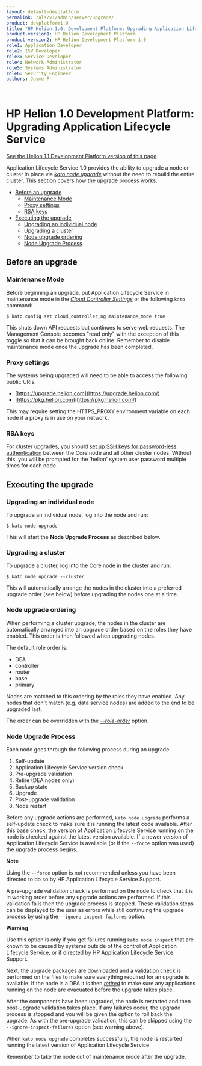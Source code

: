 ```yaml
---
layout: default-devplatform
permalink: /als/v1/admin/server/upgrade/
product: devplatform1.0
title: "HP Helion 1.0: Development Platform: Upgrading Application Lifecycle Service"
product-version1: HP Helion Development Platform
product-version2: HP Helion Development Platform 1.0
role1: Application Developer
role2: ISV Developer 
role3: Service Developer
role4: Network Administrator
role5: Systems Administrator 
role6: Security Engineer
authors: Jayme P

---
```

<!--PUBLISHED-->

# HP Helion 1.0 Development Platform: Upgrading Application Lifecycle Service[](#upgrading-helion "Permalink to this headline")
[See the Helion 1.1 Development Platform version of this page](/helion/devplatform/1.1/als/admin/server/upgrade/)

Application Lifecycle Service 1.0 provides the ability to upgrade a node or cluster in place
via [*kato node
upgrade*](/als/v1/admin/reference/kato-ref/#kato-command-ref-node-upgrade)
without the need to rebuild the entire cluster. This section covers how
the upgrade process works.


- [Before an upgrade](#before-an-upgrade)
	- [Maintenance Mode](#maintenance-mode)
    -   [Proxy settings](#proxy-settings)
   	-   [RSA keys](#rsa-keys)
-   [Executing the upgrade](#executing-the-upgrade)
      -   [Upgrading an individual node](#upgrading-an-individual-node)
      -   [Upgrading a cluster](#upgrading-a-cluster)
      -   [Node upgrade ordering](#node-upgrade-ordering)
      -   [Node Upgrade Process](#node-upgrade-process)


Before an upgrade[](#before-an-upgrade "Permalink to this headline")
---------------------------------------------------------------------

### Maintenance Mode[](#maintenance-mode "Permalink to this headline")

Before beginning an upgrade, put Application Lifecycle Service in maintenance mode in the
[*Cloud Controller
Settings*](/als/v1/admin/console/customize/#console-settings-maintenance-mode) or
the following `kato` command:

    $ kato config set cloud_controller_ng maintenance_mode true

This shuts down API requests but continues to serve web requests. The Management Console becomes "read only" with the exception of this toggle so that it can be brought back online. Remember to disable maintenance mode once the upgrade has been completed.

### Proxy settings[](#proxy-settings "Permalink to this headline")

The systems being upgraded will need to be able to access the following
public URIs:

-   [https://upgrade.helion.com](https://upgrade.helion.com/)
-   [https://pkg.helion.com](https://pkg.helion.com/)

This may require setting the HTTPS\_PROXY environment variable on each
node if a proxy is in use on your network.

### RSA keys[](#rsa-keys "Permalink to this headline")

For cluster upgrades, you should [set up SSH keys for password-less
authentication](https://help.ubuntu.com/community/SSH/OpenSSH/Configuring#disable-password-authentication)
between the Core node and all other cluster nodes. Without this, you
will be prompted for the 'helion' system user password multiple times
for each node.

Executing the upgrade[](#executing-the-upgrade "Permalink to this headline")
-----------------------------------------------------------------------------

### Upgrading an individual node[](#upgrading-an-individual-node "Permalink to this headline")

To upgrade an individual node, log into the node and run:

    $ kato node upgrade

This will start the **Node Upgrade Process** as described below.

### Upgrading a cluster[](#upgrading-a-cluster "Permalink to this headline")

To upgrade a cluster, log into the Core node in the cluster and run:

    $ kato node upgrade --cluster

This will automatically arrange the nodes in the cluster into a
preferred upgrade order (see below) before upgrading the nodes one at a
time.

### Node upgrade ordering[](#node-upgrade-ordering "Permalink to this headline")

When performing a cluster upgrade, the nodes in the cluster are
automatically arranged into an upgrade order based on the roles they
have enabled. This order is then followed when upgrading nodes.

The default role order is:

-   DEA
-   controller
-   router
-   base
-   primary

Nodes are matched to this ordering by the roles they have enabled. Any
nodes that don't match (e.g. data service nodes) are added to the end to
be upgraded last.

The order can be overridden with the
[*--role-order*](/als/v1/admin/reference/kato-ref/#kato-command-ref-node-upgrade)
option.

### Node Upgrade Process[](#node-upgrade-process "Permalink to this headline")

Each node goes through the following process during an upgrade.

1.  Self-update
2.  Application Lifecycle Service version check
3.  Pre-upgrade validation
4.  Retire (DEA nodes only)
5.  Backup state
6.  Upgrade
7.  Post-upgrade validation
8.  Node restart

Before any upgrade actions are performed, `kato node upgrade` performs a self-update check to make sure it is running the
latest code available. After this base check, the version of Application Lifecycle Service
running on the node is checked against the latest version available. If
a newer version of Application Lifecycle Service is available (or if the `--force` option was used) the upgrade process begins.

**Note**

Using the `--force` option is not recommended unless
you have been directed to do so by HP Application Lifecycle Service Support.

A pre-upgrade validation check is performed on the node to check that it
is in working order before any upgrade actions are performed. If this
validation fails then the upgrade process is stopped. These validation
steps can be displayed to the user as errors while still continuing the
upgrade process by using the `--ignore-inspect-failures` option.

**Warning**

Use this option is only if you get failures running
`kato node inspect` that are known to be caused by
systems outside of the control of Application Lifecycle Service, or if directed by
HP Application Lifecycle Service Support.

Next, the upgrade packages are downloaded and a validation check is
performed on the files to make sure everything required for an upgrade
is available. If the node is a DEA it is then
[*retired*](/als/v1/admin/reference/kato-ref/#kato-command-ref-node-retire) to
make sure any applications running on the node are evacuated before the
upgrade takes place.

After the components have been upgraded, the node is restarted and then
post-upgrade validation takes place. If any failures occur, the upgrade
process is stopped and you will be given the option to roll back
the upgrade. As with the pre-upgrade validation, this can be skipped
using the `--ignore-inspect-failures` option (see
warning above).

When `kato node upgrade` completes successfully, the
node is restarted running the latest version of Application Lifecycle Service.

Remember to take the node out of maintenance mode after the upgrade.
